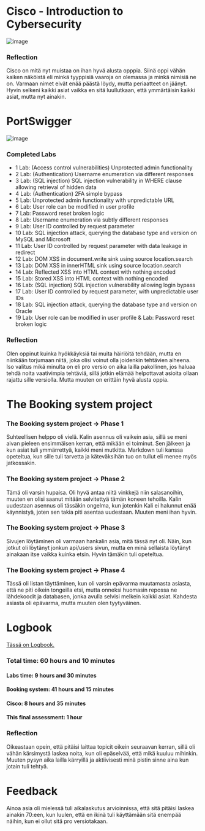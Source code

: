 # Cisco - Introduction to Cybersecurity

![image](https://github.com/user-attachments/assets/31c5743b-49b5-437d-a473-fe814178684f)

### Reflection

Cisco on mitä nyt muistaa on ihan hyvä alusta opppia. Siinä oppi vähän kaiken näköistä eli minkä tyyppisiä vaaroja on olemassa ja minkä nimisiä ne on. Varmaan nimet eivät enää päästä löydy, mutta periaatteet on jäänyt. Hyvin selkeni kaikki asiat vaikka en sitä luullutkaan, että ymmärtäisin kaikki asiat, mutta nyt ainakin. 

# PortSwigger

![image](https://github.com/user-attachments/assets/361d1832-3318-4b16-9350-63bbd634e562)

### Completed Labs
- 1 Lab: (Access control vulnerabilities) Unprotected admin functionality
- 2 Lab: (Authentication) Username enumeration via different responses
- 3 Lab: (SQL injection) SQL injection vulnerability in WHERE clause allowing retrieval of hidden data
- 4 Lab: (Authentication) 2FA simple bypass
- 5 Lab: Unprotected admin functionality with unpredictable URL
- 6 Lab: User role can be modified in user profile
- 7 Lab: Password reset broken logic
- 8 Lab: Username enumeration via subtly different responses
- 9 Lab: User ID controlled by request parameter
- 10 Lab: SQL injection attack, querying the database type and version on MySQL and Microsoft
- 11 Lab: User ID controlled by request parameter with data leakage in redirect
- 12 Lab: DOM XSS in document.write sink using source location.search
- 13 Lab: DOM XSS in innerHTML sink using source location.search
- 14 Lab: Reflected XSS into HTML context with nothing encoded
- 15 Lab: Stored XSS into HTML context with nothing encoded
- 16 Lab: (SQL injection) SQL injection vulnerability allowing login bypass
- 17 Lab: User ID controlled by request parameter, with unpredictable user IDs
- 18 Lab: SQL injection attack, querying the database type and version on Oracle
- 19 Lab: User role can be modified in user profile & Lab: Password reset broken logic

### Reflection

Olen oppinut kuinka hyökkäyksiä tai muita häiriöitä tehdään, mutta en niinkään torjumaan niitä, joka olisi voinut olla joidenkin tehtävien aiheena. Iso valitus mikä minulta on eli pro versio on aika lailla pakollinen, jos haluaa tehdä noita vaativimpia tehtäviä, sillä jotkin elämää helpottavat asioita ollaan rajattu sille versiolla. Mutta muuten on erittäin hyvä alusta oppia.

#  The Booking system project

### The Booking system project → Phase 1
Suhteellisen helppo oli vielä. Kalin asennus oli vaikein asia, sillä se meni aivan pieleen ensimmäisen kerran, että mikään ei toiminut. Sen jälkeen ja kun asiat tuli ymmärrettyä, kaikki meni mutkitta. Markdown tuli kanssa opeteltua, kun sille tuli tarvetta ja käteväksihän tuo on tullut eli menee myös jatkossakin.

### The Booking system project → Phase 2
Tämä oli varsin hupaisa. Oli hyvä antaa niitä vinkkejä niin salasanoihin, muuten en olisi saanut mitään selvitettyä tämän koneen tehoilla. Kalin uudestaan asennus oli tässäkin ongelma, kun jotenkin Kali ei halunnut enää käynnistyä, joten sen takia piti asentaa uudestaan. Muuten meni ihan hyvin.

### The Booking system project → Phase 3
Sivujen löytäminen oli varmaan hankalin asia, mitä tässä nyt oli. Näin, kun jotkut oli löytänyt jonkun api/users sivun, mutta en minä sellaista löytänyt ainakaan itse vaikka kuinka etsin. Hyvin tämäkin tuli opeteltua.

### The Booking system project → Phase 4
Tässä oli listan täyttäminen, kun oli varsin epävarma muutamasta asiasta, että ne piti oikein tongeilla etsi, mutta onneksi huomasin repossa ne lähdekoodit ja databasen, jonka avulla selvisi melkein kaikki asiat. Kahdesta asiasta oli epävarma, mutta muuten olen tyytyväinen.

# Logbook

[Tässä on Logbook.](https://github.com/JuhaniPaananen/Juhani-s-Logbook/blob/main/README.md)

### Total time: 60 hours and 10 minutes
#### Labs time: 9 hours and 30 minutes
#### Booking system: 41 hours and 15 minutes
#### Cisco: 8 hours and 35 minutes
#### This final assessment: 1 hour

### Reflection
Oikeastaan opein, että pitäisi laittaa topicit oikein seuraavan kerran, sillä oli vähän kärsimystä laskea noita, kun oli epäselvää, että mikä kuuluu mihinkin. Muuten pysyn aika lailla kärryillä ja aktiivisesti minä pistin sinne aina kun jotain tuli tehtyä.

# Feedback

Ainoa asia oli mielessä tuli aikalaskutus arvioinnissa, että sitä pitäisi laskea ainakin 70:een, kun luulen, että en ikinä tuli käyttämään sitä enempää näihin, kun ei ollut sitä pro versiotakaan.
